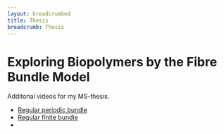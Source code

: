 ```yaml
---
layout: breadcrumbed
title: Thesis
breadcrumb: Thesis
---
```

<div class="container">
    <h1>Exploring Biopolymers by the Fibre Bundle Model</h1>
    <p>Additonal videos for my MS-thesis.</p>
    <ul>
        <li><a href="/msc-thesis/regular-periodic-bundle/" >Regular periodic bundle</a></li>
        <li><a href="/msc-thesis/regular-finite-bundle/" >Regular finite bundle</a></li>
        <li><a href="/public/img-raw/front.jpg/"a></li>
    </ul>
</div>

